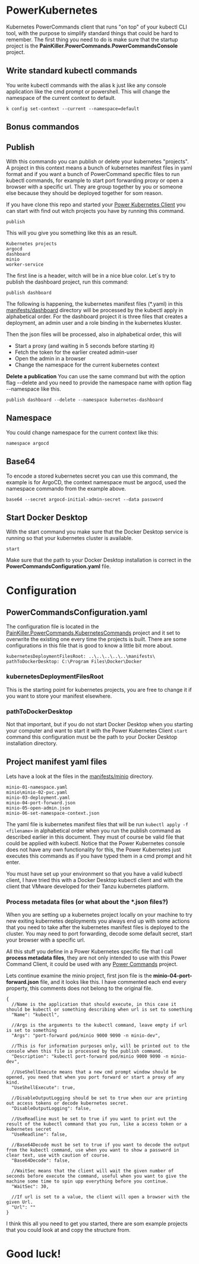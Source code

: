 # PowerKubernetes
Kubernetes PowerCommands client that runs "on top" of your kubectl CLI tool, with the purpose to simplify standard things that could be hard to remember. The first thing you need to do is make sure that the startup project is the **PainKiller.PowerCommands.PowerCommandsConsole** project.

## Write standard kubectl commands
You write kubectl commands with the alias k just like any console application like the cmd prompt or powershell. This will change the namespace of the current context to default.
```
k config set-context --current --namespace=default
```
## Bonus commandos

## Publish
With this commando you can publish or delete your kubernetes "projects". A project in this context means a bunch of kubernetes manifest files in yaml format and if you want a bunch of PowerCommand specific files to run kubectl commands, for example to start port forwarding proxy or open a browser with a specific url. They are group together by you or someone else because they should be deployed together for som reason.

If you have clone this repo and started your [Power Kubernetes Client](./src/) you can start with find out witch projects you have by running this command.
```
publish
```
This will you give you something like this as an result.
```
Kubernetes projects
argocd
dashboard
minio
worker-service
```
The first line is a header, witch will be in a nice blue color. Let´s try to publish the dashboard project, run this command:
```
publish dashboard
```
The following is happening, the kubernetes manifest files (*.yaml) in this [manifests/dashboard](./manifests/dashboard/) directory will be processed by the kubectl apply in alphabetical order.  For the dashboard project it is three files that creates a deployment, an admin user and a role binding in the kubernetes kluster.

Then the json files will be processed, also in alphabetical order, this will 

- Start a proxy (and waiting in 5 seconds before starting it)
- Fetch the token for the earlier created admin-user
- Open the admin in a browser
- Change the namespace for the current kubernetes context

**Delete a publication**
You can use the same command but with the option flag --delete and you need to provide the namespace name with option flag --namespace like this.
```
publish dashboard --delete --namespace kubernetes-dashboard
```
## Namespace
You could change namespace for the current context like this:
```
namespace argocd
```
## Base64
To encode a stored kubernetes secret you can use this command, the example is for ArgoCD, the context namespace must be argocd, used the namespace commando from the example above.
```
base64 --secret argocd-initial-admin-secret --data password
```
## Start Docker Desktop
With the start command you make sure that the Docker Desktop service is running so that your kubernetes cluster is available.
```
start
```
Make sure that the path to your Docker Desktop installation is correct in the **PowerCommandsConfiguration.yaml** file.

# Configuration
## PowerCommandsConfiguration.yaml
The configuration file is located in the [PainKiller.PowerCommands.KubernetesCommands](./src/PainKiller.PowerCommands.KubernetesCommands/) project and it set to overwrite the existing one every time the projects is built. There are some configurations in this file that is good to know a little bit more about.
```
kubernetesDeploymentFilesRoot: ..\..\..\..\..\manifests\  
pathToDockerDesktop: C:\Program Files\Docker\Docker
```
### kubernetesDeploymentFilesRoot
This is the starting point for kubernetes projects, you are free to change it if you want to store your manifest elsewhere.
### pathToDockerDesktop
Not that important, but if you do not start Docker Desktop when you starting your computer and want to start it with the Power Kubernetes Client ```start``` command this configuration must be the path to your Docker Desktop installation directory.

## Project manifest yaml files
Lets have a look at the files in the [manifests/minio](./manifests/minio/) directory.
```
minio-01-namespace.yaml
minio\minio-02-pvc.yaml
minio-03-deployment.yaml
minio-04-port-forward.json
minio-05-open-admin.json
minio-06-set-namespace-context.json
```
The yaml file is kubernetes manifest files that will be run ```kubectl apply -f <filename>``` in alphabetical order when you run the publish command as described earlier in this document. They must of course be valid file that could be applied with kubectl. Notice that the Power Kubernetes console does not have any own functionality for this, the Power Kubernetes just executes this commands as if you have typed them in a cmd prompt and hit enter.

You must have set up your environment so that you have a valid kubectl client, I have tried this with a Docker Desktop kubectl client and with the client that VMware developed for their Tanzu kubernetes platform.

### Process metadata files (or what about the *.json files?)
When you are setting up a kubernetes project locally on your machine to try new exiting kubernetes deployments you always end up with some actions that you need to take after the kubernetes manifest files is deployed to the cluster. You may need to port forwarding, decode some default secret, start your browser with a specific url. 

All this stuff you define in a Power Kubernetes specific file that I call **process metadata files**, they are not only intended to use with this Power Command Client, it could be used with any [Power Commands](https://github.com/PowerCommands/PowerCommands2022) project. 

Lets continue examine the minio project, first json file is the **minio-04-port-forward.json** file, and it looks like this.
I have commented each end every property, this comments does not belong to the original file.
```
{
  //Name is the application that should execute, in this case it should be kubectl or something describing when url is set to something
  "Name": "kubectl",

  //Args is the arguments to the kubectl command, leave empty if url is set to something
  "Args": "port-forward pod/minio 9000 9090 -n minio-dev",

  //This is for information purposes only, will be printed out to the console when this file is processed by the publish command.
  "Description": "kubectl port-forward pod/minio 9000 9090 -n minio-dev",

  //UseShellExecute means that a new cmd prompt window should be opened, you need that when you port forward or start a proxy of any kind.
  "UseShellExecute": true,

  //DisableOutputLogging should be set to true when our are printing out access tokens or decode kubernetes secret.
  "DisableOutputLogging": false,

  //UseReadline must be set to true if you want to print out the result of the kubectl command that you run, like a access token or a kubernetes secret
  "UseReadline": false,

  //Base64Decode must be set to true if you want to decode the output from the kubectl command, use when you want to show a password in clear text, use with caution of course.
  "Base64Decode": false,

  //WaitSec means that the client will wait the given number of seconds before execute the command, useful when you want to give the machine some time to spin upp everything before you continue.
  "WaitSec": 30,
  
  //If url is set to a value, the client will open a browser with the given Url.
  "Url": ""
}
```
I think this all you need to get you started, there are som example projects that you could look at and copy the structure from.

# Good luck!